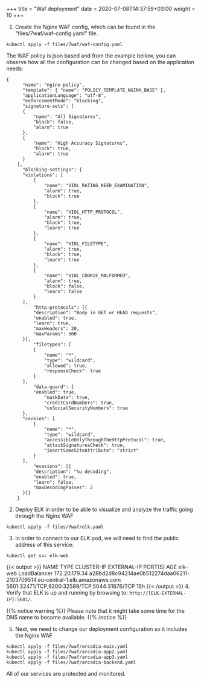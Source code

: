 +++
title = "Waf deployment"
date = 2020-07-08T14:37:59+03:00
weight = 10
+++

1. Create the Nginx WAF config, which can be found in the "files/7waf/waf-config.yaml" file.  

```
kubectl apply -f files/7waf/waf-config.yaml
```

The WAF policy is json based and from the example bellow, you can observe how all the configuration can be changed based on the application needs:

```
{
      "name": "nginx-policy",
      "template": { "name": "POLICY_TEMPLATE_NGINX_BASE" },
      "applicationLanguage": "utf-8",
      "enforcementMode": "blocking",
      "signature-sets": [
      {
          "name": "All Signatures",
          "block": false,
          "alarm": true
      },
      {
          "name": "High Accuracy Signatures",
          "block": true,
          "alarm": true
      }
    ],
      "blocking-settings": {
      "violations": [
          {
              "name": "VIOL_RATING_NEED_EXAMINATION",
              "alarm": true,
              "block": true
          },
          {
              "name": "VIOL_HTTP_PROTOCOL",
              "alarm": true,
              "block": true,
              "learn": true
          },
          {
              "name": "VIOL_FILETYPE",
              "alarm": true,
              "block": true,
              "learn": true
          },
          {
              "name": "VIOL_COOKIE_MALFORMED",
              "alarm": true,
              "block": false,
              "learn": false
          }
      ],
          "http-protocols": [{
          "description": "Body in GET or HEAD requests",
          "enabled": true,
          "learn": true,
          "maxHeaders": 20,
          "maxParams": 500
      }],
          "filetypes": [
          {
              "name": "*",
              "type": "wildcard",
              "allowed": true,
              "responseCheck": true
          }
      ],
          "data-guard": {
          "enabled": true,
              "maskData": true,
              "creditCardNumbers": true,
              "usSocialSecurityNumbers": true
      },
      "cookies": [
          {
              "name": "*",
              "type": "wildcard",
              "accessibleOnlyThroughTheHttpProtocol": true,
              "attackSignaturesCheck": true,
              "insertSameSiteAttribute": "strict"
          }
      ],
          "evasions": [{
          "description": "%u decoding",
          "enabled": true,
          "learn": false,
          "maxDecodingPasses": 2
      }]}
    }
```

2. Deploy ELK in order to be able to visualize and analyze the traffic going through the Nginx WAF

```
kubectl apply -f files/7waf/elk.yaml
```

3. In order to connect to our ELK pod, we will need to find the public address of this service:  

```
kubectl get svc elk-web
```

{{< output >}}
NAME      TYPE           CLUSTER-IP      EXTERNAL-IP                                                                  PORT(S)                                        AGE
elk-web   LoadBalancer   172.20.179.34   a28bd2d8c94214ae0b512274daa06211-2103709514.eu-central-1.elb.amazonaws.com   5601:32471/TCP,9200:32589/TCP,5044:31876/TCP   16h
{{< /output >}}
4. Verify that ELK is up and running by browsing to: `http://[ELK-EXTERNAL-IP]:5601/`.  

{{% notice warning %}}
Please note that it might take some time for the DNS name to become available.
{{% /notice %}}

5. Next, we need to change our deployment configuration so it includes the Nginx WAF
```
kubectl apply -f files/7waf/arcadia-main.yaml
kubectl apply -f files/7waf/arcadia-app2.yaml
kubectl apply -f files/7waf/arcadia-app3.yaml
kubectl apply -f files/7waf/arcadia-backend.yaml
```

All of our services are protected and monitored.